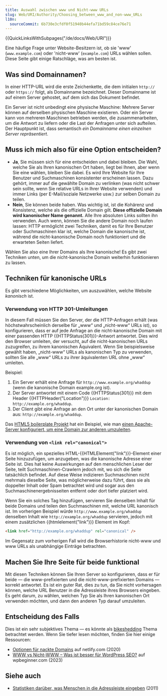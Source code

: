 ```yaml
---
title: Auswahl zwischen www und Nicht-www URLs
slug: Web/URI/Authority/Choosing_between_www_and_non-www_URLs
l10n:
  sourceCommit: 6b730e3cfdf0f51940b44efa71bd59c84ce76e71
---
```


{{QuickLinksWithSubpages("/de/docs/Web/URI")}}

Eine häufige Frage unter Website-Besitzern ist, ob sie 'www' (`www.example.com`) oder 'nicht-www' (`example.com`) URLs wählen sollen. Diese Seite gibt einige Ratschläge, was am besten ist.

## Was sind Domainnamen?

In einer HTTP-URL wird die erste Zeichenkette, die dem initialen `http://` oder `https://` folgt, als Domainname bezeichnet. Dieser Domainname ist auf einem Server gehostet, auf dem sich das Dokument befindet.

Ein Server ist nicht unbedingt eine physische Maschine: Mehrere Server können auf derselben physischen Maschine existieren. Oder ein Server kann von mehreren Maschinen betrieben werden, die zusammenarbeiten, um die Antwort zu liefern oder die Last der Anfragen unter sich aufteilen. Der Hauptpunkt ist, dass semantisch _ein Domainname einen einzelnen Server repräsentiert_.

## Muss ich mich also für eine Option entscheiden?

- **Ja**, Sie müssen sich für eine entscheiden und dabei bleiben. Die Wahl, welche Sie als Ihren kanonischen Ort haben, liegt bei Ihnen, aber wenn Sie eine wählen, bleiben Sie dabei. Es wird Ihre Website für Ihre Benutzer und Suchmaschinen konsistenter erscheinen lassen. Dazu gehört, immer auf die gewählte Domain zu verlinken (was nicht schwer sein sollte, wenn Sie relative URLs in Ihrer Website verwenden) und immer Links (per E-Mail/soziale Netzwerke usw.) zur selben Domain zu teilen.
- **Nein**, Sie können beide haben. Was wichtig ist, ist die Kohärenz und Konsistenz, welche als die offizielle Domain gilt. **Diese offizielle Domain wird kanonischer Name genannt.** Alle Ihre absoluten Links sollten ihn verwenden. Auch wenn, können Sie die andere Domain noch laufen lassen: HTTP ermöglicht zwei Techniken, damit es für Ihre Benutzer oder Suchmaschinen klar ist, welche Domain die kanonische ist, während die nicht-kanonische Domain noch funktioniert und die erwarteten Seiten liefert.

Wählen Sie also eine Ihrer Domains als Ihre kanonische! Es gibt zwei Techniken unten, um die nicht-kanonische Domain weiterhin funktionieren zu lassen.

## Techniken für kanonische URLs

Es gibt verschiedene Möglichkeiten, um auszuwählen, welche Website _kanonisch_ ist.

### Verwendung von HTTP 301-Umleitungen

In diesem Fall müssen Sie den Server, der die HTTP-Anfragen erhält (was höchstwahrscheinlich derselbe für „www“ und „nicht-www“ URLs ist), so konfigurieren, dass er auf jede Anfrage an die nicht-kanonische Domain mit einer passenden HTTP {{HTTPStatus(301)}}-Antwort antwortet. Dies wird den Browser umleiten, der versucht, auf die nicht-kanonischen URLs zuzugreifen, zu ihrem kanonischen Äquivalent. Wenn Sie beispielsweise gewählt haben, „nicht-www“ URLs als kanonischen Typ zu verwenden, sollten Sie alle „www“ URLs zu ihrer äquivalenten URL ohne „www“ umleiten.

Beispiel:

1. Ein Server erhält eine Anfrage für `http://www.example.org/whaddup` (wenn die kanonische Domain example.org ist).
2. Der Server antwortet mit einem Code {{HTTPStatus(301)}} mit dem Header {{HTTPHeader("Location")}} `Location: http://example.org/whaddup`.
3. Der Client gibt eine Anfrage an den Ort unter der kanonischen Domain aus: `http://example.org/whaddup`.

Das [HTML5 boilerplate Projekt](https://github.com/h5bp/html5-boilerplate) hat ein Beispiel, wie man [einen Apache-Server konfiguriert, um eine Domain zur anderen umzuleiten](https://github.com/h5bp/html5-boilerplate/blob/7a22a33d4041c479d0962499e853501073811887/.htaccess#L219-L258).

### Verwendung von `<link rel="canonical">`

Es ist möglich, ein spezielles HTML-{{HTMLElement("link")}}-Element einer Seite hinzuzufügen, um anzugeben, was die kanonische Adresse einer Seite ist. Dies hat keine Auswirkungen auf den menschlichen Leser der Seite, teilt Suchmaschinen-Crawlern jedoch mit, wo sich die Seite tatsächlich befindet. Auf diese Weise indizieren Suchmaschinen nicht mehrmals dieselbe Seite, was möglicherweise dazu führt, dass sie als doppelter Inhalt oder Spam betrachtet wird und sogar aus den Suchmaschinenergebnisseiten entfernt oder dort tiefer platziert wird.

Wenn Sie ein solches Tag hinzufügen, servieren Sie denselben Inhalt für beide Domains und teilen den Suchmaschinen mit, welche URL kanonisch ist. Im vorherigen Beispiel würde `http://www.example.org/whaddup` denselben Inhalt wie `http://example.org/whaddup` servieren, jedoch mit einem zusätzlichen {{htmlelement("link")}} Element im Kopf:

```html
<link href="http://example.org/whaddup" rel="canonical" />
```

Im Gegensatz zum vorherigen Fall wird die Browserhistorie nicht-www und www URLs als unabhängige Einträge betrachten.

## Machen Sie Ihre Seite für beide funktional

Mit diesen Techniken können Sie Ihren Server so konfigurieren, dass er für beide — die www-prefixierten und die nicht-www-prefixierten Domains — korrekt antwortet. Es ist ein guter Rat, dies zu tun, da Sie nicht vorhersagen können, welche URL Benutzer in die Adressleiste ihres Browsers eingeben. Es geht darum, zu wählen, welchen Typ Sie als Ihren kanonischen Ort verwenden möchten, und dann den anderen Typ darauf umzuleiten.

## Entscheidung des Falls

Dies ist ein sehr subjektives Thema — es könnte als [bikeshedding](https://bikeshed.com/) Thema betrachtet werden. Wenn Sie tiefer lesen möchten, finden Sie hier einige Ressourcen:

- [Optionen für nackte Domains](https://www.netlify.com/blog/2020/03/26/how-to-set-up-netlify-dns-custom-domains-cname-and-a-records/#options-for-bare-domains) auf netlify.com (2020)
- [WWW vs Nicht-WWW – Was ist besser für WordPress SEO?](https://www.wpbeginner.com/beginners-guide/www-vs-non-www-which-is-better-for-wordpress-seo/) auf wpbeginner.com (2023)

## Siehe auch

- [Statistiken darüber, was Menschen in die Adressleiste eingeben](https://www.chrisfinke.com/2011/07/25/what-do-people-type-in-the-address-bar/) (2011)

